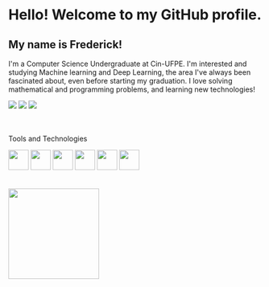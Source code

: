# Hello! Welcome to my GitHub profile.
## My name is Frederick!

I'm a Computer Science Undergraduate at Cin-UFPE. I'm interested and studying Machine learning and Deep Learning, the area I've always been fascinated about, even before starting my graduation. I love solving mathematical and programming problems, and learning new technologies!

<div>
<a href="https://www.instagram.com/frederick.exe/" target="_blank"><img src="https://img.shields.io/badge/-Instagram-%23E4405F?style=for-the-badge&logo=instagram&logoColor=white" target="_blank"></a>
<a href = "mailto:fal5@cin.ufpe.br"><img src="https://img.shields.io/badge/Gmail-D14836?style=for-the-badge&logo=gmail&logoColor=white" target="_blank"></a>
<a href="https://www.linkedin.com/authwall?trk=bf&trkInfo=AQGfeuL2lsNScQAAAYjWRo2AqBa9OcZt8dbb1dEdJ5SawKAnYQRvwBGUWniXOQ9o65t5TAiVBqogqv5WbsvnL3U1ofRNqEUWWbQEncy9VA1tBSfCZ_Gko1ElKrETo4G4q_UNA6Q=&original_referer=&sessionRedirect=https%3A%2F%2Fwww.linkedin.com%2Fin%2Ffrederick-lopes-a02220202%2F" target="_blank"><img src="https://img.shields.io/badge/-LinkedIn-%230077B5?style=for-the-badge&logo=linkedin&logoColor=white" target="_blank"></a>   
</div>

<br>
<br>

Tools and Technologies

<div>
          <img src="https://cdn.jsdelivr.net/gh/devicons/devicon/icons/java/java-original-wordmark.svg" width="40" height="40"/> 
          <img src="https://cdn.jsdelivr.net/gh/devicons/devicon/icons/python/python-original.svg" width="40" height="40"/> 
          <img src="https://cdn.jsdelivr.net/gh/devicons/devicon/icons/cplusplus/cplusplus-original.svg" width="40" height="40"/> 
          <img src="https://cdn.jsdelivr.net/gh/devicons/devicon/icons/jupyter/jupyter-original-wordmark.svg" width="40" height="40"/> 
          <img src="https://cdn.jsdelivr.net/gh/devicons/devicon/icons/pandas/pandas-original-wordmark.svg" width="40" height="40"/> 
          <img src="https://cdn.jsdelivr.net/gh/devicons/devicon/icons/numpy/numpy-original.svg" width="40" height="40"/>
</div>



<br>
<br>
<div>
          <a href="https://github.com/FrederickAlmeida">
          <img height="180em" src="https://github-readme-stats.vercel.app/api/top-langs/?username=FrederickAlmeida&layout=compact&langs_count=7&theme=dracula"/>
</div>

          
          
          
<!--
**FrederickAlmeida/FrederickAlmeida** is a ✨ _special_ ✨ repository because its `README.md` (this file) appears on your GitHub profile.

Here are some ideas to get you started:

- 🔭 I’m currently working on ...
- 🌱 I’m currently learning ...
- 👯 I’m looking to collaborate on ...
- 🤔 I’m looking for help with ...
- 💬 Ask me about ...
- 📫 How to reach me: ...
- 😄 Pronouns: ...
- ⚡ Fun fact: ...
-->

